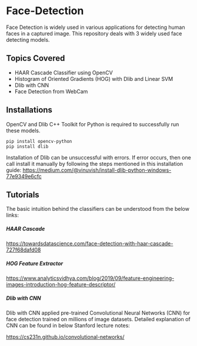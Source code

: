 # Face-Detection

Face Detection is widely used in various applications for detecting human faces in a captured image. This repository deals with 3 widely used face detecting models. 


## Topics Covered

- HAAR Cascade Classifier using OpenCV
- Histogram of Oriented Gradients (HOG) with Dlib and Linear SVM
- Dlib with CNN
- Face Detection from WebCam

## Installations 

OpenCV and Dlib C++ Toolkit for Python is required to successfully run these models. 
```
pip install opencv-python
pip install dlib
```

Installation of Dlib can be unsuccessful with errors. If error occurs, then one call install it manually by following the steps mentioned in this installation guide: https://medium.com/@vinuvish/install-dlib-python-windows-77e9349e6cfc

## Tutorials

The basic intuition behind the classifiers can be understood from the below links:
##### HAAR Cascade

https://towardsdatascience.com/face-detection-with-haar-cascade-727f68dafd08
##### HOG Feature Extractor

https://www.analyticsvidhya.com/blog/2019/09/feature-engineering-images-introduction-hog-feature-descriptor/

##### Dlib with CNN

Dlib with CNN applied pre-trained Convolutional Neural Networks (CNN) for face detection trained on millions of image datasets. Detailed explanation of CNN can be found in below Stanford lecture notes:

https://cs231n.github.io/convolutional-networks/











